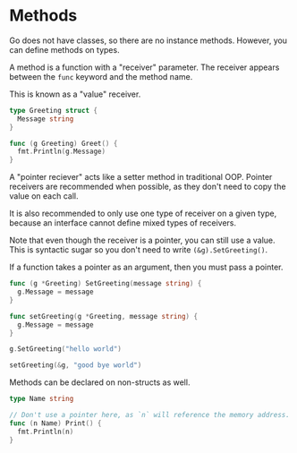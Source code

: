 # Methods

Go does not have classes, so there are no instance methods. However, you can define methods on
types.

A method is a function with a "receiver" parameter. The receiver appears between the `func` keyword
and the method name.

This is known as a "value" receiver.

```go
type Greeting struct {
  Message string
}

func (g Greeting) Greet() {
  fmt.Println(g.Message)
}
```

A "pointer reciever" acts like a setter method in traditional OOP. Pointer receivers are
recommended when possible, as they don't need to copy the value on each call.

It is also recommended to only use one type of receiver on a given type, because an interface cannot
define mixed types of receivers.

Note that even though the receiver is a pointer, you can still use a value. This is syntactic sugar
so you don't need to write `(&g).SetGreeting()`.

If a function takes a pointer as an argument, then you must pass a pointer.

```go
func (g *Greeting) SetGreeting(message string) {
  g.Message = message
}

func setGreeting(g *Greeting, message string) {
  g.Message = message
}

g.SetGreeting("hello world")

setGreeting(&g, "good bye world")
```

Methods can be declared on non-structs as well.

```go
type Name string

// Don't use a pointer here, as `n` will reference the memory address.
func (n Name) Print() {
  fmt.Println(n)
}
```
